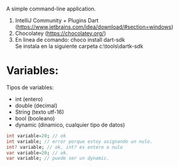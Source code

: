 A simple command-line application.



1) IntelliJ Community + Plugins Dart (https://www.jetbrains.com/idea/download/#section=windows)
2) Chocolatey (https://chocolatey.org/)
3) En linea de comando:
   choco install dart-sdk  
   Se instala en la siguiente carpeta c:\tools\dartk-sdk

# Variables:

Tipos de variables:

* int (entero)
* double (decimal)
* String (texto utf-16)
* bool (booleano)
* dynamic (dinamico, cualquier tipo de datos)

```dart
int variable=20; // ok
int variable; // error porque estoy asignando un nulo.
int? variable; // ok, int? es entero o nulo
var variable=20; // ok.
var variable; // puede ser un dynamic.
```